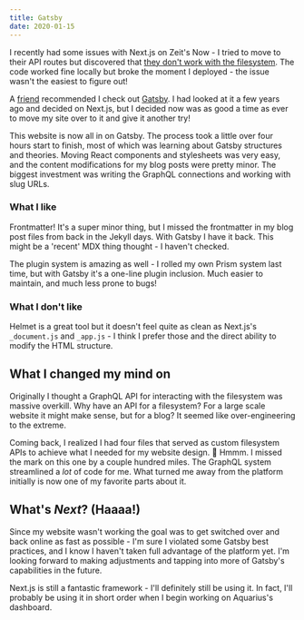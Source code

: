 ```yaml
---
title: Gatsby
date: 2020-01-15
---
```


I recently had some issues with Next.js on Zeit's Now - I tried to move to their API routes but discovered that [they don't work with the filesystem](https://github.com/zeit/next.js/issues/8251). The code worked fine locally but broke the moment I deployed - the issue wasn't the easiest to figure out!

A [friend](https://jeffchheng.github.io/brains-base/) recommended I check out [Gatsby](https://www.gatsbyjs.org/). I had looked at it a few years ago and decided on Next.js, but I decided now was as good a time as ever to move my site over to it and give it another try!

This website is now all in on Gatsby. The process took a little over four hours start to finish, most of which was learning about Gatsby structures and theories. Moving React components and stylesheets was very easy, and the content modifications for my blog posts were pretty minor. The biggest investment was writing the GraphQL connections and working with slug URLs.

### What I like

Frontmatter! It's a super minor thing, but I missed the frontmatter in my blog post files from back in the Jekyll days. With Gatsby I have it back. This might be a 'recent' MDX thing thought - I haven't checked.

The plugin system is amazing as well - I rolled my own Prism system last time, but with Gatsby it's a one-line plugin inclusion. Much easier to maintain, and much less prone to bugs!

### What I don't like

Helmet is a great tool but it doesn't feel quite as clean as Next.js's `_document.js` and `_app.js` - I think I prefer those and the direct ability to modify the HTML structure.

## What I changed my mind on

Originally I thought a GraphQL API for interacting with the filesystem was massive overkill. Why have an API for a filesystem? For a large scale website it might make sense, but for a blog? It seemed like over-engineering to the extreme.

Coming back, I realized I had four files that served as custom filesystem APIs to achieve what I needed for my website design. 🤔 Hmmm. I missed the mark on this one by a couple hundred miles. The GraphQL system streamlined a _lot_ of code for me. What turned me away from the platform initially is now one of my favorite parts about it.

## What's _Next_? (Haaaa!)

Since my website wasn't working the goal was to get switched over and back online as fast as possible - I'm sure I violated some Gatsby best practices, and I know I haven't taken full advantage of the platform yet. I'm looking forward to making adjustments and tapping into more of Gatsby's capabilities in the future.

Next.js is still a fantastic framework - I'll definitely still be using it. In fact, I'll probably be using it in short order when I begin working on Aquarius's dashboard.

